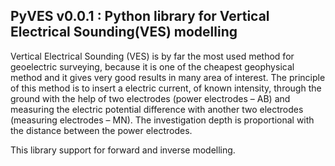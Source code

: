 ## PyVES v0.0.1 : Python library for Vertical Electrical Sounding(VES) modelling

Vertical Electrical Sounding (VES) is by far the most used method for geoelectric surveying, because it is one of the cheapest geophysical method and it gives very good results in many area of interest. The principle of this method is to insert a electric current, of known intensity, through the ground with the help of two electrodes (power electrodes – AB) and measuring the electric potential difference with another two electrodes (measuring electrodes – MN). The investigation depth is proportional with the distance between the power electrodes.

This library support for forward and inverse modelling.


